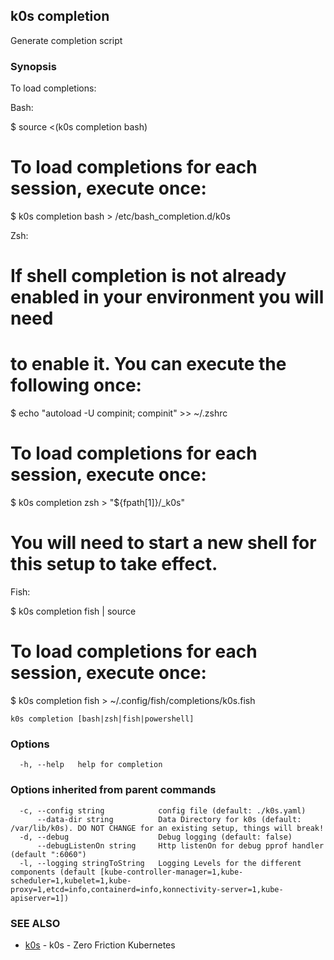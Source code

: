## k0s completion

Generate completion script

### Synopsis

To load completions:

Bash:

$ source <(k0s completion bash)

# To load completions for each session, execute once:
  $ k0s completion bash > /etc/bash_completion.d/k0s

Zsh:

# If shell completion is not already enabled in your environment you will need
# to enable it.  You can execute the following once:

$ echo "autoload -U compinit; compinit" >> ~/.zshrc

# To load completions for each session, execute once:
$ k0s completion zsh > "${fpath[1]}/_k0s"

# You will need to start a new shell for this setup to take effect.

Fish:

$ k0s completion fish | source

# To load completions for each session, execute once:
$ k0s completion fish > ~/.config/fish/completions/k0s.fish


```
k0s completion [bash|zsh|fish|powershell]
```

### Options

```
  -h, --help   help for completion
```

### Options inherited from parent commands

```
  -c, --config string            config file (default: ./k0s.yaml)
      --data-dir string          Data Directory for k0s (default: /var/lib/k0s). DO NOT CHANGE for an existing setup, things will break!
  -d, --debug                    Debug logging (default: false)
      --debugListenOn string     Http listenOn for debug pprof handler (default ":6060")
  -l, --logging stringToString   Logging Levels for the different components (default [kube-controller-manager=1,kube-scheduler=1,kubelet=1,kube-proxy=1,etcd=info,containerd=info,konnectivity-server=1,kube-apiserver=1])
```

### SEE ALSO

* [k0s](k0s.md)	 - k0s - Zero Friction Kubernetes

